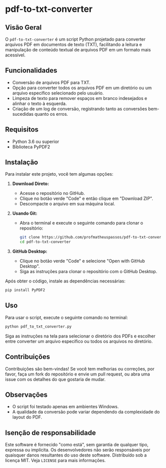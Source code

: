 # pdf-to-txt-converter

## Visão Geral
O `pdf-to-txt-converter` é um script Python projetado para converter arquivos PDF em documentos de texto (TXT), facilitando a leitura e manipulação de conteúdo textual de arquivos PDF em um formato mais acessível.

## Funcionalidades
- Conversão de arquivos PDF para TXT.
- Opção para converter todos os arquivos PDF em um diretório ou um arquivo específico selecionado pelo usuário.
- Limpeza de texto para remover espaços em branco indesejados e alinhar o texto à esquerda.
- Criação de um log de conversão, registrando tanto as conversões bem-sucedidas quanto os erros.

## Requisitos
- Python 3.6 ou superior
- Biblioteca PyPDF2

## Instalação

Para instalar este projeto, você tem algumas opções:

1. **Download Direto:**
   - Acesse o repositório no GitHub.
   - Clique no botão verde "Code" e então clique em "Download ZIP".
   - Descompacte o arquivo em sua máquina local.

2. **Usando Git:**
   - Abra o terminal e execute o seguinte comando para clonar o repositório:
     ```bash
     git clone https://github.com/profmatheuspassos/pdf-to-txt-converter.git
     cd pdf-to-txt-converter
     ```

3. **GitHub Desktop:**
   - Clique no botão verde "Code" e selecione "Open with GitHub Desktop".
   - Siga as instruções para clonar o repositório com o GitHub Desktop.

Após obter o código, instale as dependências necessárias:

```bash
pip install PyPDF2
```

## Uso

Para usar o script, execute o seguinte comando no terminal:

```bash
python pdf_to_txt_converter.py
```

Siga as instruções na tela para selecionar o diretório dos PDFs e escolher entre converter um arquivo específico ou todos os arquivos no diretório.

## Contribuições

Contribuições são bem-vindas! Se você tem melhorias ou correções, por favor, faça um fork do repositório e envie um pull request, ou abra uma issue com os detalhes do que gostaria de mudar.

## Observações

- O script foi testado apenas em ambientes Windows.
- A qualidade da conversão pode variar dependendo da complexidade do layout do PDF.

## Isenção de responsabilidade

Este software é fornecido "como está", sem garantia de qualquer tipo, expressa ou implícita. Os desenvolvedores não serão responsáveis por quaisquer danos resultantes do uso deste software. Distribuído sob a licença MIT. Veja `LICENSE` para mais informações.